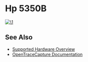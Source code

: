# Hp 5350B

[![\1](../../assets/hardware/general/\2)](./File:HP_5350B.png.html)
[](./File:HP_5350B.png.html "Enlarge")

## See Also
- [Supported Hardware Overview](../supported-hardware.md)
- [OpenTraceCapture Documentation](../../opentracecapture/overview.md)
